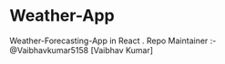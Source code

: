 # Weather-App
Weather-Forecasting-App in React . Repo Maintainer :- @Vaibhavkumar5158 [Vaibhav Kumar]
